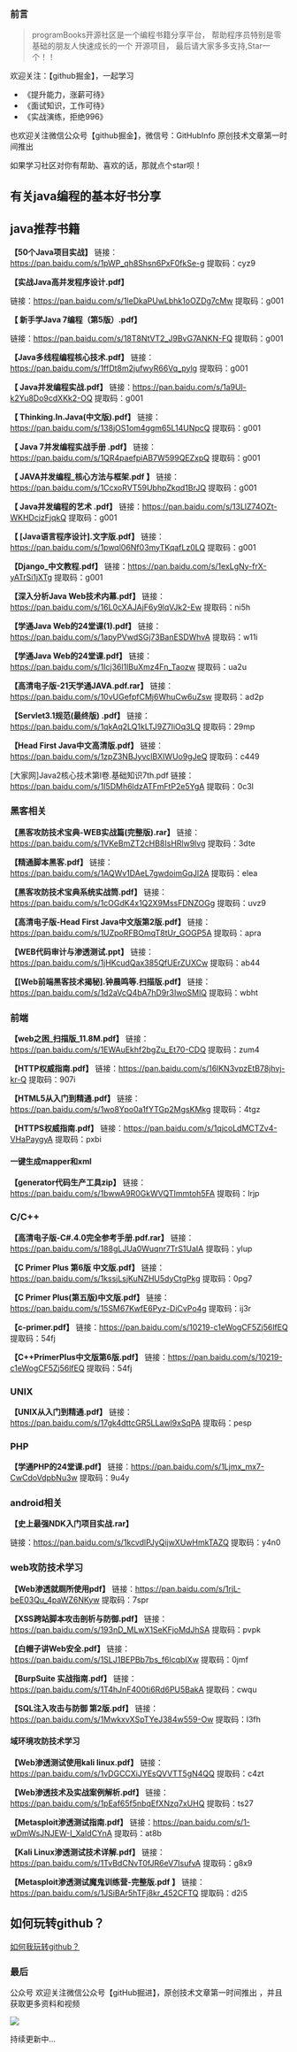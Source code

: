 
### 前言

> programBooks开源社区是一个编程书籍分享平台， 帮助程序员特别是零基础的朋友人快速成长的一个 开源项目， 最后请大家多多支持,Star一个！！

欢迎关注：【github掘金】，一起学习

- 《提升能力，涨薪可待》
- 《面试知识，工作可待》
- 《实战演练，拒绝996》

也欢迎关注微信公众号【github掘金】，微信号：GitHubInfo 原创技术文章第一时间推出

如果学习社区对你有帮助、喜欢的话，那就点个star呗！




有关java编程的基本好书分享
---
java推荐书籍
----

**【50个Java项目实战】**
链接：https://pan.baidu.com/s/1pWP_qh8Shsn6PxF0fkSe-g
提取码：cyz9

**【实战Java高并发程序设计.pdf】**

链接：https://pan.baidu.com/s/1leDkaPUwLbhk1oOZDg7cMw
提取码：g001


**【 新手学Java 7编程（第5版）.pdf】**

链接：https://pan.baidu.com/s/18T8NtVT2_J9BvG7ANKN-FQ
提取码：g001

**【Java多线程编程核心技术.pdf】**
链接：https://pan.baidu.com/s/1ffDt8m2jufwyR66Vq_pylg
提取码：g001

**【  Java并发编程实战.pdf】**
链接：https://pan.baidu.com/s/1a9Ul-k2Yu8Do9cdXKk2-OQ
提取码：g001

**【  Thinking.In.Java(中文版).pdf】**
链接：https://pan.baidu.com/s/138jOS1om4ggm65L14UNpcQ
提取码：g001

**【 Java 7并发编程实战手册 .pdf】**
链接：https://pan.baidu.com/s/1QR4paefpiAB7W599QEZxpQ
提取码：g001

**【 JAVA并发编程_核心方法与框架.pdf 】**
链接：https://pan.baidu.com/s/1CcxoRVT59UbhpZkqd1BrJQ
提取码：g001

**【 Java并发编程的艺术 .pdf】**
链接：https://pan.baidu.com/s/13LlZ74OZt-WKHDcjzFjqkQ
提取码：g001

**【  [Java语言程序设计].文字版.pdf】**
链接：https://pan.baidu.com/s/1pwql06Nf03myTKqafLz0LQ
提取码：g001

**【Django_中文教程.pdf】**
链接：https://pan.baidu.com/s/1exLgNy-frX-yATrSi1jXTg
提取码：g001

**【深入分析Java Web技术内幕.pdf】**
链接：https://pan.baidu.com/s/16L0cXAJAjF6y9lqVJk2-Ew
提取码：ni5h

**【学通Java Web的24堂课(1).pdf】**
链接：https://pan.baidu.com/s/1apyPVwdSGj73BanESDWhvA
提取码：w11i

**【学通Java Web的24堂课.pdf】**
链接：https://pan.baidu.com/s/1Icj36l1lBuXmz4Fn_Taozw
提取码：ua2u


**【高清电子版-21天学通JAVA.pdf.rar】**
链接：https://pan.baidu.com/s/10vUGefpfCMj6WhuCw6uZsw
提取码：ad2p

**【Servlet3.1规范(最终版) .pdf】**
链接：https://pan.baidu.com/s/1qkAq2LQ1kLTJ9Z7IiOq3LQ
提取码：29mp


**【Head First Java中文高清版.pdf】**
链接：https://pan.baidu.com/s/1zpZ3NBJyvclBXIWUo9gJeQ
提取码：c449



[大家网]Java2核心技术第l卷.基础知识7th.pdf
链接：https://pan.baidu.com/s/1I5DMh6ldzATFmFtP2e5YgA
提取码：0c3l

### 黑客相关

**【黑客攻防技术宝典-WEB实战篇(完整版).rar】**
链接：https://pan.baidu.com/s/1VKeBmZT2cHB8IsHRlw9lvg
提取码：3dte

**【精通脚本黑客.pdf】**
链接：https://pan.baidu.com/s/1AQWv1DAeL7gwdoimGqJl2A
提取码：elea

**【黑客攻防技术宝典系统实战筒.pdf】**
链接：https://pan.baidu.com/s/1cOGdK4x1Q2X9MssFDNZOGg
提取码：uvz9

**【高清电子版-Head First Java中文版第2版.pdf】**
链接：https://pan.baidu.com/s/1UZpoRFBOmqT8tUr_GOGP5A
提取码：apra

**【WEB代码审计与渗透测试.ppt】**
链接：https://pan.baidu.com/s/1jHKcudQax385QfUErZUXCw
提取码：ab44

**【[Web前端黑客技术揭秘].钟晨鸣等.扫描版.pdf】**
链接：https://pan.baidu.com/s/1d2aVcQ4bA7hD9r3IwoSMlQ
提取码：wbht


### 前端



**【web之困_扫描版_11.8M.pdf】**
链接：https://pan.baidu.com/s/1EWAuEkhf2bgZu_Et70-CDQ
提取码：zum4

**【HTTP权威指南.pdf】**
链接：https://pan.baidu.com/s/16lKN3vpzEtB78jhvj-kr-Q
提取码：907i

**【HTML5从入门到精通.pdf】**
链接：https://pan.baidu.com/s/1wo8Ypo0a1fYTGp2MgsKMkg
提取码：4tgz

**【HTTPS权威指南.pdf】**
链接：https://pan.baidu.com/s/1qjcoLdMCTZv4-VHaPaygyA
提取码：pxbi


#### 一键生成mapper和xml

**【generator代码生产工具zip】**
链接：https://pan.baidu.com/s/1bwwA9R0GkWVQTImmtoh5FA
提取码：lrjp


### C/C++

**【高清电子版-C#.4.0完全参考手册.pdf.rar】**
链接：https://pan.baidu.com/s/188gLJUa0Wuqnr7TrS1UaIA
提取码：ylup

**【C Primer Plus 第6版 中文版.pdf】**
链接：https://pan.baidu.com/s/1kssjLsjKuNZHU5dyCtgPkg
提取码：0pg7

**【C Primer Plus(第五版)中文版.pdf】**
链接：https://pan.baidu.com/s/15SM67KwfE6Pyz-DiCvPo4g
提取码：ij3r

**【c-primer.pdf】**
链接：https://pan.baidu.com/s/10219-c1eWogCF5Zj56lfEQ
提取码：54fj

**【C++PrimerPlus中文版第6版.pdf】**
链接：https://pan.baidu.com/s/10219-c1eWogCF5Zj56lfEQ
提取码：54fj

### UNIX 

**【UNIX从入门到精通.pdf】**
链接：https://pan.baidu.com/s/17gk4dttcGR5LLawl9xSqPA
提取码：pesp

### PHP

 **【学通PHP的24堂课.pdf】**
链接：https://pan.baidu.com/s/1Ljmx_mx7-CwCdoVdpbNu3w
提取码：9u4y

### android相关

**【史上最强NDK入门项目实战.rar】**

链接：https://pan.baidu.com/s/1kcvdlPJyQijwXUwHmkTAZQ
提取码：y4n0

### web攻防技术学习

**【Web渗透就厕所使用pdf】**
链接：https://pan.baidu.com/s/1rjL-beE03Qu_4paWZ6NKyw
提取码：7spr

**【XSS跨站脚本攻击剖析与防御.pdf】**
链接：https://pan.baidu.com/s/193nD_MLwX1SeKFjoMdJhSA
提取码：pvpk

**【白帽子讲Web安全.pdf】**
链接：https://pan.baidu.com/s/1SLJ1BEPBb7bs_f6lcqbIXw
提取码：0jmf

**【BurpSuite 实战指南.pdf】**
链接：https://pan.baidu.com/s/1T4hJnF400ti6Rd6PU5BakA
提取码：cwqu

**【SQL注入攻击与防御  第2版.pdf】**
链接：https://pan.baidu.com/s/1MwkxvXSpTYeJ384w559-Ow
提取码：l3fh

#### 域环境攻防技术学习

**【Web渗透测试使用kali linux.pdf】**
链接：https://pan.baidu.com/s/1vDGCCXiJYEsQVVTT5gN4QQ
提取码：c4zt

**【Web渗透技术及实战案例解析.pdf】**
链接：https://pan.baidu.com/s/1pEaf65f5nbqEfXNzq7xUHQ
提取码：ts27

**【Metasploit渗透测试指南.pdf】**
链接：https://pan.baidu.com/s/1-wDmWsJNJEW-I_XaIdCYnA
提取码：at8b

**【Kali Linux渗透测试技术详解.pdf】**
链接：https://pan.baidu.com/s/1TvBdCNvT0fJR6eV7IsufvA
提取码：g8x9

**【Metasploit渗透测试魔鬼训练营-完整版.pdf  】**
链接：https://pan.baidu.com/s/1JSiBAr5hTFj8kr_452CFTQ
提取码：d2i5




如何玩转github？
---

[如何我玩转github？](https://github.com/codeGoogler/ProgramBooks/blob/main/%E7%8E%A9%E8%BD%ACgithub/%E5%A6%82%E4%BD%95%E7%8E%A9%E8%BD%ACgithub.md)

### 最后

公众号
欢迎关注微信公众号【gitHub掘进】，原创技术文章第一时间推出 ，并且获取更多资料和视频

![](https://github.com/codeGoogler/ProgramBooks/blob/main/%E5%85%AC%E4%BC%97%E5%8F%B7%E5%9B%9E%E5%A4%8D%E3%80%90%E7%94%9F%E6%88%90%E5%99%A8%E3%80%91%E5%8D%B3%E5%8F%AF%E8%8E%B7%E5%BE%97%E4%BB%A3%E7%A0%81.png?raw=true)


持续更新中...